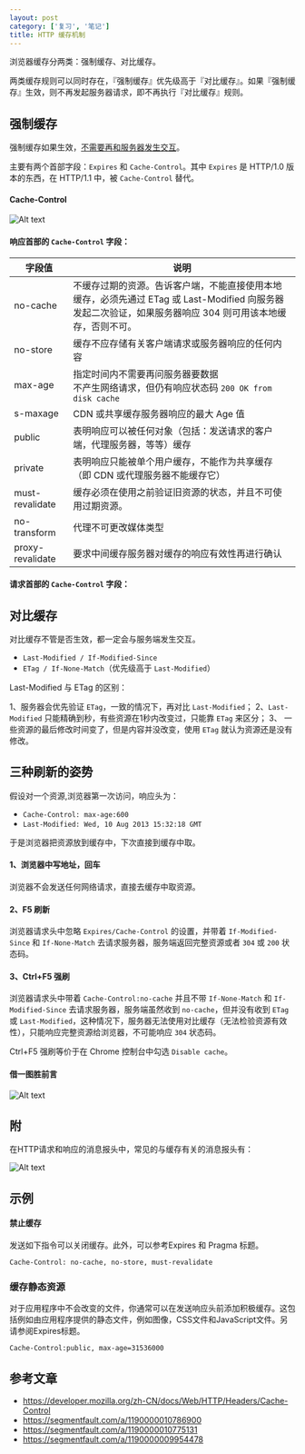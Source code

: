 ```yaml
---
layout: post
category: ['复习', '笔记']
title: HTTP 缓存机制
---
```


浏览器缓存分两类：强制缓存、对比缓存。

两类缓存规则可以同时存在，『强制缓存』优先级高于『对比缓存』。如果『强制缓存』生效，则不再发起服务器请求，即不再执行『对比缓存』规则。

## 强制缓存

强制缓存如果生效，<u>不需要再和服务器发生交互</u>。

主要有两个首部字段：`Expires` 和 `Cache-Control`。其中 `Expires` 是 HTTP/1.0 版本的东西，在 HTTP/1.1 中，被 `Cache-Control` 替代。

#### Cache-Control

![Alt text](/res/img/in_posts/1503477393236.png)

#### 响应首部的 `Cache-Control` 字段：

| 字段值 | 说明 |
| -- | -- |
| no-cache | 不缓存过期的资源。告诉客户端，不能直接使用本地缓存，必须先通过 ETag 或 Last-Modified 向服务器发起二次验证，如果服务器响应 304 则可用该本地缓存，否则不可。 |
| no-store | 缓存不应存储有关客户端请求或服务器响应的任何内容 |
| max-age | 指定时间内不需要再问服务器要数据<br />不产生网络请求，但仍有响应状态码 `200 OK from disk cache` |
| s-maxage | CDN 或共享缓存服务器响应的最大 Age 值 |
| public | 表明响应可以被任何对象（包括：发送请求的客户端，代理服务器，等等）缓存 |
| private | 表明响应只能被单个用户缓存，不能作为共享缓存（即 CDN 或代理服务器不能缓存它） |
| must-revalidate | 缓存必须在使用之前验证旧资源的状态，并且不可使用过期资源。 |
| no-transform | 代理不可更改媒体类型 |
| proxy-revalidate | 要求中间缓存服务器对缓存的响应有效性再进行确认 |

#### 请求首部的 `Cache-Control` 字段：

## 对比缓存

对比缓存不管是否生效，都一定会与服务端发生交互。

- `Last-Modified / If-Modified-Since`
- `ETag / If-None-Match`（优先级高于 `Last-Modified`）

Last-Modified 与 ETag 的区别：

1、服务器会优先验证 `ETag`，一致的情况下，再对比 `Last-Modified`；
2、`Last-Modified` 只能精确到秒，有些资源在1秒内改变过，只能靠 `ETag` 来区分；
3、 一些资源的最后修改时间变了，但是内容并没改变，使用 `ETag` 就认为资源还是没有修改。

## 三种刷新的姿势

假设对一个资源,浏览器第一次访问，响应头为：

- `Cache-Control: max-age:600`
- `Last-Modified: Wed, 10 Aug 2013 15:32:18 GMT`

于是浏览器把资源放到缓存中，下次直接到缓存中取。

#### 1、浏览器中写地址，回车

浏览器不会发送任何网络请求，直接去缓存中取资源。

#### 2、F5 刷新

浏览器请求头中忽略 `Expires/Cache-Control` 的设置，并带着 `If-Modified-Since` 和 `If-None-Match` 去请求服务器，服务端返回完整资源或者 `304` 或 `200` 状态码。

#### 3、Ctrl+F5 强刷

浏览器请求头中带着 `Cache-Control:no-cache` 并且不带 `If-None-Match` 和 `If-Modified-Since` 去请求服务器，服务端虽然收到 `no-cache`，但并没有收到 `ETag` 或 `Last-Modified`，这种情况下，服务器无法使用对比缓存（无法检验资源有效性），只能响应完整资源给浏览器，不可能响应 `304` 状态码。

Ctrl+F5 强刷等价于在 Chrome 控制台中勾选 `Disable cache`。

#### 借一图胜前言

![Alt text](/res/img/in_posts/1503482315088.png)

## 附

在HTTP请求和响应的消息报头中，常见的与缓存有关的消息报头有：

![Alt text](/res/img/in_posts/1503484351920.png)

## 示例

#### 禁止缓存

发送如下指令可以关闭缓存。此外，可以参考Expires 和 Pragma 标题。

```
Cache-Control: no-cache, no-store, must-revalidate
```

### 缓存静态资源

对于应用程序中不会改变的文件，你通常可以在发送响应头前添加积极缓存。这包括例如由应用程序提供的静态文件，例如图像，CSS文件和JavaScript文件。另请参阅Expires标题。

```
Cache-Control:public, max-age=31536000
```

## 参考文章

- <https://developer.mozilla.org/zh-CN/docs/Web/HTTP/Headers/Cache-Control>
- <https://segmentfault.com/a/1190000010786900>
- <https://segmentfault.com/a/1190000010775131>
- <https://segmentfault.com/a/1190000009954478>
